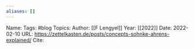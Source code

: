 ```yaml
---
aliases: []
---
```

Name: 
Tags: #blog
Topics: 
Author: [[F Lengyel]]
Year: [[2022]]
Date: 2022-02-10
URL: https://zettelkasten.de/posts/concepts-sohnke-ahrens-explained/
Cite: 